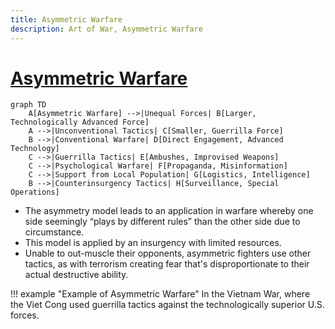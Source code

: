 ```yaml
---
title: Asymmetric Warfare
description: Art of War, Asymmetric Warfare
---
```


# [Asymmetric Warfare](https://en.wikipedia.org/wiki/Asymmetric_warfare)

```mermaid
graph TD
    A[Asymmetric Warfare] -->|Unequal Forces| B[Larger, Technologically Advanced Force]
    A -->|Unconventional Tactics| C[Smaller, Guerrilla Force]
    B -->|Conventional Warfare| D[Direct Engagement, Advanced Technology]
    C -->|Guerrilla Tactics| E[Ambushes, Improvised Weapons]
    C -->|Psychological Warfare| F[Propaganda, Misinformation]
    C -->|Support from Local Population| G[Logistics, Intelligence]
    B -->|Counterinsurgency Tactics| H[Surveillance, Special Operations]
```

- The asymmetry model leads to an application in warfare whereby one side seemingly “plays by different rules” than the other side due to circumstance. 
- This model is applied by an insurgency with limited resources. 
- Unable to out-muscle their opponents, asymmetric fighters use other tactics, as with terrorism creating fear that's disproportionate to their actual destructive ability.

!!! example "Example of Asymmetric Warfare"
    In the Vietnam War, where the Viet Cong used guerrilla tactics against the technologically superior U.S. forces.